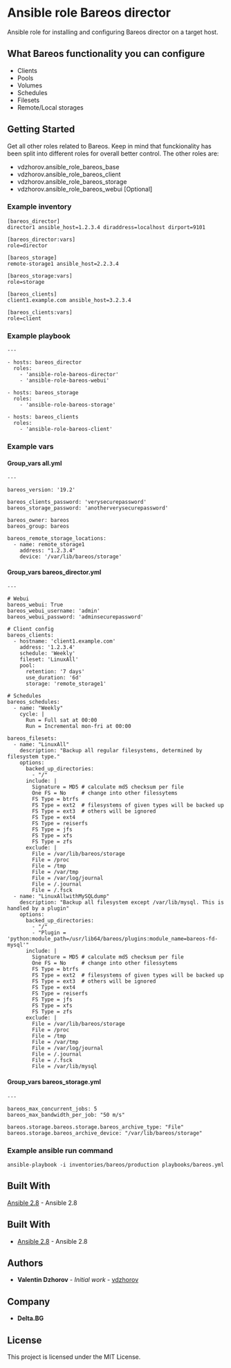 # Ansible role Bareos director

Ansible role for installing and configuring Bareos director on a target host.

## What Bareos functionality you can configure

* Clients
* Pools
* Volumes
* Schedules
* Filesets
* Remote/Local storages

## Getting Started

Get all other roles related to Bareos. Keep in mind that funckionality has been split into different roles for overall better control. The other roles are:

* vdzhorov.ansible_role_bareos_base
* vdzhorov.ansible_role_bareos_client
* vdzhorov.ansible_role_bareos_storage
* vdzhorov.ansible_role_bareos_webui [Optional]

### Example inventory

```
[bareos_director]
director1 ansible_host=1.2.3.4 diraddress=localhost dirport=9101

[bareos_director:vars]
role=director

[bareos_storage]
remote-storage1 ansible_host=2.2.3.4

[bareos_storage:vars]
role=storage

[bareos_clients]
client1.example.com ansible_host=3.2.3.4

[bareos_clients:vars]
role=client
```

### Example playbook

```
---

- hosts: bareos_director
  roles:
    - 'ansible-role-bareos-director'
    - 'ansible-role-bareos-webui'

- hosts: bareos_storage
  roles:
    - 'ansible-role-bareos-storage'

- hosts: bareos_clients
  roles:
    - 'ansible-role-bareos-client'
```

### Example vars

#### Group_vars all.yml

```
---

bareos_version: '19.2'

bareos_clients_password: 'verysecurepassword'
bareos_storage_password: 'anotherverysecurepassword'

bareos_owner: bareos
bareos_group: bareos

bareos_remote_storage_locations:
  - name: remote_storage1
    address: "1.2.3.4"
    device: '/var/lib/bareos/storage'
```

#### Group_vars bareos_director.yml

```
---

# Webui
bareos_webui: True
bareos_webui_username: 'admin'
bareos_webui_password: 'adminsecurepassword'

# Client config
bareos_clients:
  - hostname: 'client1.example.com'
    address: '1.2.3.4'
    schedule: 'Weekly'
    fileset: 'LinuxAll'
    pool:
      retention: '7 days'
      use_duration: '6d'
      storage: 'remote_storage1'

# Schedules
bareos_schedules:
  - name: "Weekly"
    cycle: |
      Run = Full sat at 00:00
      Run = Incremental mon-fri at 00:00

bareos_filesets:
  - name: "LinuxAll"
    description: "Backup all regular filesystems, determined by filesystem type."
    options:
      backed_up_directories:
        - "/"
      include: |
        Signature = MD5 # calculate md5 checksum per file
        One FS = No     # change into other filessytems
        FS Type = btrfs
        FS Type = ext2  # filesystems of given types will be backed up
        FS Type = ext3  # others will be ignored
        FS Type = ext4
        FS Type = reiserfs
        FS Type = jfs
        FS Type = xfs
        FS Type = zfs
      exclude: |
        File = /var/lib/bareos/storage
        File = /proc
        File = /tmp
        File = /var/tmp
        File = /var/log/journal
        File = /.journal
        File = /.fsck
  - name: "LinuxAllwithMySQLdump"
    description: "Backup all filesystem except /var/lib/mysql. This is handled by a plugin"
    options:
      backed_up_directories:
        - "/"
        - "Plugin = 'python:module_path=/usr/lib64/bareos/plugins:module_name=bareos-fd-mysql'"
      include: |
        Signature = MD5 # calculate md5 checksum per file
        One FS = No     # change into other filessytems
        FS Type = btrfs
        FS Type = ext2  # filesystems of given types will be backed up
        FS Type = ext3  # others will be ignored
        FS Type = ext4
        FS Type = reiserfs
        FS Type = jfs
        FS Type = xfs
        FS Type = zfs
      exclude: |
        File = /var/lib/bareos/storage
        File = /proc
        File = /tmp
        File = /var/tmp
        File = /var/log/journal
        File = /.journal
        File = /.fsck
        File = /var/lib/mysql

```

#### Group_vars bareos_storage.yml

```
---

bareos_max_concurrent_jobs: 5
bareos_max_bandwidth_per_job: "50 m/s"

bareos.storage.bareos.storage.bareos_archive_type: "File"
bareos.storage.bareos_archive_device: "/var/lib/bareos/storage"

```

### Example ansible run command

`ansible-playbook -i inventories/bareos/production playbooks/bareos.yml`

## Built With

 [Ansible 2.8](https://docs.ansible.com/ansible/2.8/index.html) - Ansible 2.8

## Built With

* [Ansible 2.8](https://docs.ansible.com/ansible/latest/roadmap/ROADMAP_2_8.html) - Ansible 2.8

## Authors

* **Valentin Dzhorov** - *Initial work* - [vdzhorov](https://github.com/vdzhorov)

## Company
* **Delta.BG**

## License

This project is licensed under the MIT License.
